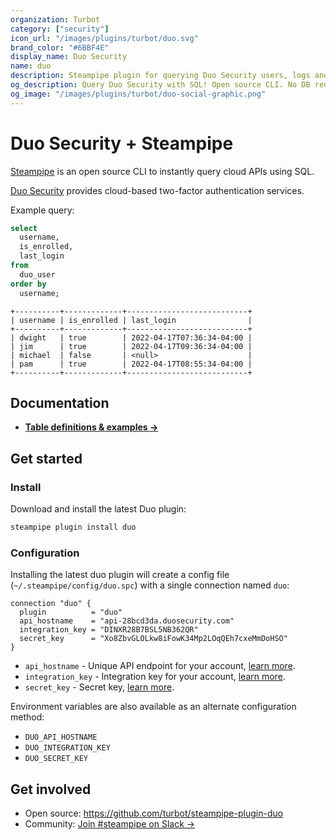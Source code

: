 ```yaml
---
organization: Turbot
category: ["security"]
icon_url: "/images/plugins/turbot/duo.svg"
brand_color: "#6BBF4E"
display_name: Duo Security
name: duo
description: Steampipe plugin for querying Duo Security users, logs and more.
og_description: Query Duo Security with SQL! Open source CLI. No DB required.
og_image: "/images/plugins/turbot/duo-social-graphic.png"
---
```


# Duo Security + Steampipe

[Steampipe](https://steampipe.io) is an open source CLI to instantly query cloud APIs using SQL.

[Duo Security](https://duo.com) provides cloud-based two-factor authentication services.

Example query:

```sql
select
  username,
  is_enrolled,
  last_login
from
  duo_user
order by
  username;
```

```
+----------+-------------+---------------------------+
| username | is_enrolled | last_login                |
+----------+-------------+---------------------------+
| dwight   | true        | 2022-04-17T07:36:34-04:00 |
| jim      | true        | 2022-04-17T09:36:34-04:00 |
| michael  | false       | <null>                    |
| pam      | true        | 2022-04-17T08:55:34-04:00 |
+----------+-------------+---------------------------+
```

## Documentation

- **[Table definitions & examples →](/plugins/turbot/duo/tables)**

## Get started

### Install

Download and install the latest Duo plugin:

```bash
steampipe plugin install duo
```

### Configuration

Installing the latest duo plugin will create a config file (`~/.steampipe/config/duo.spc`) with a single connection named `duo`:

```hcl
connection "duo" {
  plugin          = "duo"
  api_hostname    = "api-28bcd3da.duosecurity.com"
  integration_key = "DINXR28B7BSL5NB362QR"
  secret_key      = "Xo8ZbvGLOLkw8iFowK34Mp2LOqQEh7cxeMmDoHSO"
}
```

- `api_hostname` - Unique API endpoint for your account, [learn more](https://duo.com/docs/adminapi#first-steps).
- `integration_key` - Integration key for your account, [learn more](https://duo.com/docs/adminapi#first-steps).
- `secret_key` - Secret key, [learn more](https://duo.com/docs/adminapi#first-steps).

Environment variables are also available as an alternate configuration method:
- `DUO_API_HOSTNAME`
- `DUO_INTEGRATION_KEY`
- `DUO_SECRET_KEY`

## Get involved

* Open source: https://github.com/turbot/steampipe-plugin-duo
* Community: [Join #steampipe on Slack →](https://turbot.com/community/join)
